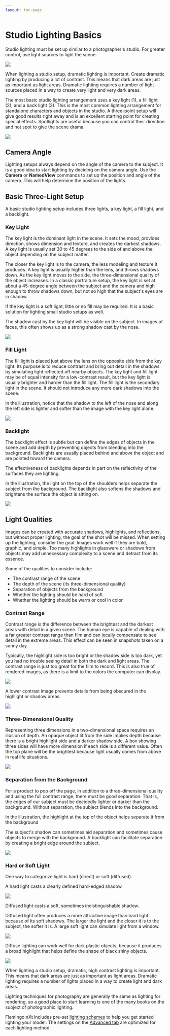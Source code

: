 ```yaml
---
layout: toc-page
---
```



# Studio Lighting Basics
 

Studio lighting must be set up similar to a photographer's studio. For greater control, use light sources to light the scene.

<img src="../lighting-001.png"/>

When lighting a studio setup, dramatic lighting is important. Create dramatic lighting by producing a lot of contrast. This means that dark areas are just as important as light areas. Dramatic lighting requires a number of light sources placed in a way to create very light and very dark areas.

The most basic studio lighting arrangement uses a key light (1), a fill light (2), and a back light (3). This is the most common lighting arrangement for standalone characters and objects in the studio. A three-point setup will give good results right away and is an excellent starting point for creating special effects. Spotlights are useful because you can control their direction and hot spot to give the scene drama.

<img src="../image/studiolighting-004.png"/>


## Camera Angle
 

Lighting setups always depend on the angle of the camera to the subject. It is a good idea to start lighting by deciding on the camera angle. Use the **Camera** or **NamedView** commands to set up the position and angle of the camera. This will help determine the position of the lights.


## Basic Three-Light Setup
 

A basic studio lighting setup includes three lights, a key light, a fill light, and a backlight.


### Key Light
 

The key light is the dominant light in the scene. It sets the mood, provides direction, shows dimension and texture, and creates the darkest shadows. A key light is usually set 30 to 45 degrees to the side of and above the object depending on the subject matter.

The closer the key light is to the camera, the less modeling and texture it produces. A key light is usually higher than the lens, and throws shadows down. As the key light moves to the side, the three-dimensional quality of the object increases. In a classic portraiture setup, the key light is set at about a 45-degree angle between the subject and the camera and high enough to throw shadows down, but not so high that the subject's eyes are in shadow.

If the key light is a soft light, little or no fill may be required. It is a basic solution for lighting small studio setups as well.

The shadow cast by the key light will be visible on the subject. In images of faces, this often shows up as a strong shadow cast by the nose.

<img src="../image/studiolighting-001.png"/>


### Fill Light
 

The fill light is placed just above the lens on the opposite side from the key light. Its purpose is to reduce contrast and bring out detail in the shadows by simulating light reflected off nearby objects. The key light and fill light may be of equal intensity for a low-contrast result, but the key light is usually brighter and harder than the fill light. The fill light is the secondary light in the scene. It should not introduce any more dark shadows into the scene.

In the illustration, notice that the shadow to the left of the nose and along the left side is lighter and softer than the image with the key light alone.

<img src="../image/studiolighting-002.png"/>


### Backlight
 

The backlight effect is subtle but can define the edges of objects in the scene and add depth by preventing objects from blending into the background. Backlights are usually placed behind and above the object and are pointed toward the camera.

The effectiveness of backlights depends in part on the reflectivity of the surfaces they are lighting.

In the illustration, the light on the top of the shoulders helps separate the subject from the background. The backlight also softens the shadows and brightens the surface the object is sitting on.

<img src="../image/studiolighting-003.png"/>


## Light Qualities
 

Images can be created with accurate shadows, highlights, and reflections, but without proper lighting, the goal of the shot will be missed. When setting up the lighting, consider the goal. Images work well if they are bold, graphic, and simple. Too many highlights in glassware or shadows from objects may add unnecessary complexity to a scene and detract from its essence.

Some of the qualities to consider include:

 * The contrast range of the scene
 * The depth of the scene (its three-dimensional quality)
 * Separation of objects from the background
 * Whether the lighting should be hard of soft
 * Whether the lighting should be warm or cool in color

### Contrast Range
 

Contrast range is the difference between the brightest and the darkest areas with detail in a given scene. The human eye is capable of dealing with a far greater contrast range than film and can locally compensate to see detail in the extreme areas. This effect can be seen in snapshots taken on a sunny day.

Typically, the highlight side is too bright or the shadow side is too dark, yet you had no trouble seeing detail in both the dark and light areas. The contrast range is just too great for the film to record. This is also true of rendered images, as there is a limit to the colors the computer can display.

<img src="../image/highcontrast-001.png"/>

A lower contrast image prevents details from being obscured in the highlight or shadow areas.

<img src="../image/lowcontrast-001.png"/>


### Three-Dimensional Quality
 

Representing three dimensions in a two-dimensional space requires an illusion of depth. An opaque object lit from the side implies depth because there is a bright highlight side and a darker shadow side. A box showing three sides will have more dimension if each side is a different value. Often the top plane will be the brightest because light usually comes from above in real life situations.

<img src="../image/lightbox-001.png"/>


### Separation from the Background
 

For a product to pop off the page, in addition to a three-dimensional quality and using the full contrast range, there must be good separation. That is, the edges of our subject must be decidedly lighter or darker than the background. Without separation, the subject blends into the background.

In the illustration, the highlight at the top of the object helps separate it from the background

The subject's shadow can sometimes aid separation and sometimes cause objects to merge with the background. A backlight can facilitate separation by creating a bright edge around the subject.

<img src="../image/blackeggs-003.png"/>


### Hard or Soft Light
 

One way to categorize light is hard (direct) or soft (diffused).

A hard light casts a clearly defined hard-edged shadow.

<img src="../image/hardlight-001.png"/>

Diffused light casts a soft, sometimes indistinguishable shadow.

Diffused light often produces a more attractive image than hard light because of its soft shadows. The larger the light and the closer it is to the subject, the softer it is. A large soft light can simulate light from a window.

<img src="../image/diffuselight-001.png"/>

Diffuse lighting can work well for dark plastic objects, because it produces a broad highlight that helps define the shape of black shiny objects.

<img src="../image/blackeggskeyfillback.png"/>

When lighting a studio setup, dramatic, high contrast lighting is important. This means that dark areas are just as important as light areas. Dramatic lighting requires a number of lights placed in a way to create light and dark areas.

Lighting techniques for photography are generally the same as lighting for rendering, so a good place to start learning is one of the many books on the subject of photographic lighting.

Flamingo nXt includes pre-set [lighting schemes](lighting-tab.html#lighting-presets) to help you get started lighting your model. The settings on the [Advanced tab](lighting-advanced-tab.html) are optimized for each lighting method.

